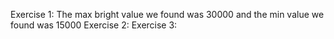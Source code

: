 Exercise 1: The max bright value we found was 30000 and the min value we found was 15000
Exercise 2:
Exercise 3:
